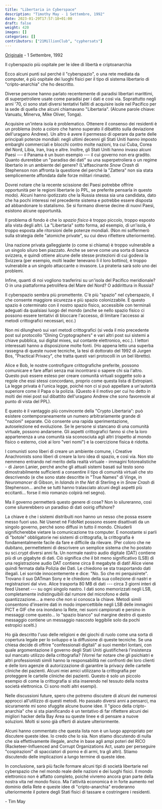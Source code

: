 ```yaml
---
title: "Libertaria in Cyberspace"
description: "Timothy May - 1 Settembre, 1992"
date: 2023-01-29T17:57:18+01:00
draft: false
weight: 420
images: []
categories: []
contributors: ["21MillionClub", "cyphersats"]
---
```


[Originale](https://www.activism.net/cypherpunk/libertaria.html) - 1 Settembre, 1992

Il cyberspazio più ospitale per le idee di libertà e criptoanarchia

Ecco alcuni punti sul perché il "cyberspazio", o una rete mediata da computer, è più ospitale dei luoghi fisici per il tipo di sistema libertario di "cripto-anarchia" che ho descritto.

Diverse persone hanno parlato recentemente di paradisi libertari marittimi, di superpetroliere usate come paradisi per i dati e così via. Soprattutto negli anni '70, ci sono stati diversi tentativi falliti di acquisire isole nel Pacifico per la sede di quella che alcuni chiamavano "Libertaria". (Alcune parole chiave: Vanuatu, Minerva, Mike Oliver, Tonga).

Acquisire un'intera isola è problematico. Ottenere il consenso dei residenti è un problema (noto a coloro che hanno superato il dibattito sulla deviazione dell'uragano Andrew). Un altro è avere il permesso di operare da parte delle principali potenze mondiali: negli ultimi decenni gli Stati Uniti hanno imposto embarghi commerciali e blocchi contro molte nazioni, tra cui Cuba, Corea del Nord, Libia, Iran, Iraq e altre. Inoltre, gli Stati Uniti hanno invaso alcuni Paesi --- il Panama è un buon esempio --- il cui governo non era gradito. Quanto durerebbe un "paradiso dei dati" su una superpetroliera o un regime libertario in un ambiente del genere? (L'affascinante *Snow Crash* di Stephenson non affronta la questione del perché la "Zattera" non sia stata semplicemente affondata dalle forze militari rimaste).

Dovrei notare che la recente scissione dei Paesi potrebbe offrire opportunità per le regioni libertarie (o PPL, se preferite pensarla in questo modo). Alcuni hanno ipotizzato che la Russia stessa sia una candidata, dato che ha pochi interessi nel precedente sistema e potrebbe essere disposta ad abbandonare lo statalismo. Se si formano diverse decine di nuovi Paesi, esistono alcune opportunità.

Il problema di fondo è che lo *spazio fisico* è troppo piccolo, troppo esposto alla vista degli altri. La "Libertaria" sotto forma, ad esempio, di un'isola, è troppo esposta alle ritorsioni delle potenze mondiali. (Non mi soffermerò sulla strategia delle "atomiche private", su cui devo riflettere ulteriormente).

Una nazione privata galleggiante (o come si chiama) è troppo vulnerabile a un singolo siluro ben piazzato. Anche se serve come una sorta di banca svizzera, e quindi ottiene alcune delle stesse protezioni di cui godeva la Svizzera (per esempio, molti leader tenevano lì il loro bottino), è troppo vulnerabile a un singolo attaccante o invasore. La pirateria sarà solo uno dei problemi.

Infine, quanti di noi vogliono trasferirsi su un'isola del Pacifico meridionale? O in una piattaforma petrolifera del Mare del Nord? O addirittura in Russia?

Il cyberspazio sembra più promettente. C'è più "spazio" nel cyberspazio, il che consente maggiore sicurezza e più spazio colonizzabile. E questo spazio è coterminato con il nostro spazio fisico, accessibile con terminali adeguati da qualsiasi luogo del mondo (anche se nello spazio fisico ci possono essere tentativi di bloccare l'accesso, di limitare l'accesso ai metodi crittografici necessari, ecc.)

Non mi dilungherò sui vari metodi crittografici (si veda il mio precedente post sul protocollo "Dining Cryptographers" e vari altri post sui sistemi a chiave pubblica, sui digital mixes, sul contante elettronico, ecc.). I lettori interessati hanno a disposizione molte fonti. (Ho appena letto una superba rassegna di queste nuove tecniche, la tesi di dottorato del 1992 di Jurgen Bos, "Practical Privacy", che tratta questi vari protocolli in un bel libretto).

Alice e Bob, le nostre controfigure crittografiche preferite, possono comunicare e fare affari senza mai incontrarsi o sapere chi sia l'altro. Questo può essere esteso per creare comunità virtuali soggette solo a regole che essi stessi concordano, proprio come questa lista di Extropiani. La legge privata è l'unica legge, poiché non ci si può appellare a un'autorità superiore come il Papa o la polizia. (Questo è il motivo per cui ho detto in molti dei miei post sul dibattito dell'uragano Andrew che sono favorevole al punto di vista del PPL).

E questo è il vantaggio più convincente della "Crypto Libertaria": può esistere contemporaneamente un numero arbitrariamente grande di "nazioni" separate. Ciò consente una rapida sperimentazione, autoselezione ed evoluzione. Se le persone si stancano di una comunità virtuale, possono andarsene. Gli aspetti crittografici fanno sì che la loro appartenenza a una comunità sia sconosciuta agli altri (rispetto al mondo fisico o esterno, cioè ai loro "veri nomi") e la coercizione fisica è ridotta.

I comunisti sono liberi di creare un ambiente comune, i Creative Anachronists sono liberi di creare la loro idea di spazio, e così via. Non sto nemmeno entrando nel merito della realtà virtuale - immagini fotorealistiche - di Jaron Lanier, perché anche gli attuali sistemi basati sul testo sono dimostrabilmente sufficienti a consentire il tipo di comunità virtuali che sto descrivendo (e che sono state descritte in "True Names" di Vinge, in *Neuromancer* di Gibson, in *Islands in the Net* di Sterling e in *Snow Crash* di Stephenson... anche se tutti hanno tralasciato alcuni degli aspetti più eccitanti... forse il mio romanzo colpirà nel segno).

Ma il governo permetterà questo genere di cose? Non lo silureranno, così come silurerebbero un paradiso di dati ooirig offshore?

La chiave è che i sistemi distribuiti non hanno un nesso che possa essere messo fuori uso. Né Usenet né FidoNet possono essere disattivati da un singolo governo, perché sono diffusi in tutto il mondo. Chiuderli significherebbe vietare la comunicazione tra computer. E nonostante si parli di "botole" obbligatorie nei sistemi di crittografia, la crittografia è fondamentalmente facile da fare e difficile da rilevare. (Per coloro che ne dubitano, permettetemi di descrivere un semplice sistema che ho postato su sci.crypt diversi anni fa. Un normale nastro audio digitale (DAT) contiene più di un gigabyte di dati. Ciò significa che il bit meno significativo (LSB) di una registrazione audio DAT contiene circa 8 megabyte di dati! Alice viene quindi fermata dalla Polizia dei Dati. Le chiedono se sta trasportando dati illegali. Lei sorride innocentemente e dice: "No. So che mi perquisirete". Trovano il suo DATman Sony e le chiedono della sua collezione di nastri e registrazioni dal vivo. Alice trasporta 80 MB di dati --- circa 3 giorni interi di feed Usenet --- su ogni singolo nastro. I dati sono memorizzati negli LSB, completamente indistinguibili dal rumore del microfono e della quantizzazione... a meno che non si conosca la chiave. Metodi simili consentono d'inserire dati in modo impercettibile negli LSB delle immagini PICT e GIF che ora inondano la Rete, nei suoni campionati e persino in messaggi come questo... lo "spazio bianco" sul margine destro di questo messaggio contiene un messaggio nascosto leggibile solo da pochi estropici scelti.)

Ho già descritto l'uso delle religioni e dei giochi di ruolo come una sorta di copertura legale per lo sviluppo e la diffusione di queste tecniche. Se una chiesa decide di offrire "confessionali digitali" ai suoi membri lontani, con quale argomentazione il governo degli Stati Uniti giustificherà l'insistenza sul mancato utilizzo della crittografia? (Vorrei far notare che gli psichiatri e altri professionisti simili hanno la responsabilità nei confronti dei loro clienti e delle loro agenzie di autorizzazione di garantire la privacy delle cartelle cliniche dei pazienti. Alcuni miei amici utilizzano la crittografia per proteggere le cartelle cliniche dei pazienti. Questo è solo un piccolo esempio di come la crittografia si stia inserendo nel tessuto della nostra società elettronica. Ci sono molti altri esempi).

Nelle discussioni future, spero che potremo discutere di alcuni dei numerosi approcci all'utilizzo di questi metodi. Ho passato diversi anni a pensarci, ma sicuramente mi sono sfuggite alcune buone idee. Il "gioco della cripto-anarchia" che si sta pianificando è un tentativo di far riflettere alcuni dei migliori hacker della Bay Area su queste linee e di pensare a nuove soluzioni. Molti si sono già offerti di aiutare ulteriormente.

Alcuni hanno commentato che questa lista non è un luogo appropriato per discutere queste idee. Io credo che lo sia. Non stiamo discutendo di nulla che sia effettivamente illegale, anche in base agli ampi poteri del RICO (Racketeer-Influenced and Corrupt Organizations Act, usato per perseguire "cospirazioni" di spacciatori di porno e di armi, tra gli altri). Stiamo discutendo delle implicazioni a lungo termine di queste idee.

In conclusione, sarà più facile formare alcuni tipi di società libertarie nel cyberspazio che nel mondo reale delle nazioni e dei luoghi fisici. Il mondo elettronico non è affatto completo, poiché vivremo ancora gran parte della nostra vita nel mondo fisico. Ma l'attività economica è in forte aumento nel dominio della Rete e queste idee di "cripto-anarchia" eroderanno ulteriormente il potere degli Stati fisici di tassare e costringere i residenti.

\- Tim May